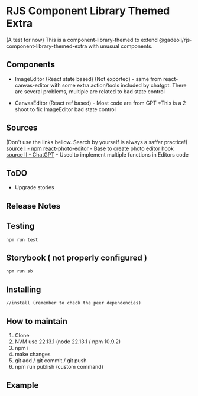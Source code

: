# RJS Component Library Themed Extra

(A test for now) This is a component-library-themed to extend @gadeoli/rjs-component-library-themed-extra with unusual components.  

## Components

- ImageEditor (React state based) (Not exported) - same from react-canvas-editor with some extra action/tools included by chatgpt. There are several problems, multiple are related to bad state control   

- CanvasEditor (React ref based) - Most code are from GPT *This is a 2 shoot to fix ImageEditor bad state control  

## Sources

(Don't use the links bellow. Search by yourself is always a saffer practice!)  
[source I - npm react-photo-editor](https://www.npmjs.com/package/react-photo-editor) - Base to create photo editor hook  
[source II - ChatGPT](https://chatgpt.com/) - Used to implement multiple functions in Editors code

## ToDO

- Upgrade stories  

## Release Notes
 

## Testing

```
npm run test  
```

## Storybook ( not properly configured )

```
npm run sb  
```

## Installing

```
//install (remember to check the peer dependencies)  
```


## How to maintain

1. Clone  
2. NVM use 22.13.1 (node 22.13.1 / npm 10.9.2)  
3. npm i  
4. make changes  
5. git add / git commit / git push  
6. npm run publish (custom command)


## Example
